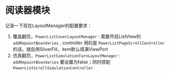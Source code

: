 # 阅读器模块

记录一下现在LayoutManager的配置要求：

1. 覆盖翻页，```PowerListCoverLayoutManager``` : 需要开启ListView的 ```addRepaintBoundaries```  , controller 用的是 ```PowerListPageScrollController``` 的话，就启用SliverFill，item默认填满ViewPort
2. 仿真翻页，```PowerListSimulationTurnLayoutManager``` : ```addRepaintBoundaries``` 要设置为false；同时搭配 ```PowerListScrollSimulationController```